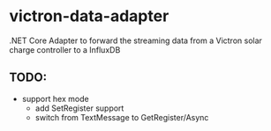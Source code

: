 # victron-data-adapter
.NET Core Adapter to forward the streaming data from a Victron solar charge controller to a InfluxDB

## TODO:
- support hex mode
	- add SetRegister support
	- switch from TextMessage to GetRegister/Async
